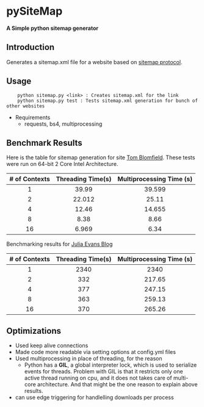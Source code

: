 pySiteMap
===
**A Simple python sitemap generator** 

## Introduction 
Generates a sitemap.xml file for a website based on [sitemap protocol](https://sitemap.org).  

## Usage ##

```
	python sitemap.py <link> : Creates sitemap.xml for the link 
	python sitemap.py test : Tests sitemap.xml generation for bunch of other websites 
```

* Requirements 
	+ requests, bs4, multiprocessing

## Benchmark Results ##
Here is the table for sitemap generation for site [Tom Blomfield](http://tomblomfield.com). These tests were run on 64-bit 2 Core Intel Architecture.  

| # of Contexts | Threading Time(s) | Multiprocessing Time (s) |
|:---:|:---:|:---:|
|1 |39.99 | 39.599|
|2 |22.012| 25.11 |
|4 |12.46| 14.655|
|8 | 8.38 | 8.66 |
|16 |6.969| 6.34|

Benchmarking results for [Julia Evans Blog](https://jvns.ca)

| # of Contexts | Threading Time(s) | Multiprocessing Time (s) |
|:---:|:---:|:---:|
|1 |2340 | 2340|
|2 |332| 217.65 |
|4 |377| 247.15|
|8 |363 | 259.13 |
|16 |370| 265.26|

## Optimizations ##
- Used keep alive connections
- Made code more readable via setting options at config.yml files  
- Used multiprocessing in place of threading, for the reason  
	- Python has a **GIL**, a global interpreter lock, which is used to serialize events for threads. Problem with GIL is that it restricts only one active thread running on cpu, and it does not takes care of multi-core architecture. And that might be the one reason to explain above results.
- can use edge triggering for handlelling downloads per process  	 


